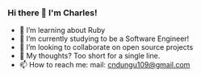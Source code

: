 ### Hi there 👋 I'm Charles!

- 🔭 I’m learning about Ruby
- 🌱 I’m currently studying to be a Software Engineer!
- 👯 I’m looking to collaborate on open source projects
- 🤔 My thoughts? Too short for a single line.
- 📫 How to reach me: mail: cndungu109@gmail.com

<!--
**KarimCarl/KarimCarl** is a ✨ _special_ ✨ repository because its `README.md` (this file) appears on your GitHub profile.
Here are some ideas to get you started:
- 💬 Ask me about ...
- ⚡ Fun fact: If you like Science, did 
-->
